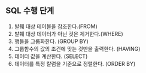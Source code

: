 ## SQL 수행 단계

1. 발췌 대상 테이블을 참조한다.(FROM)
2. 발췌 대상 데이터가 아닌 것은 제거한다.(WHERE)
3. 행들을 그룹화한다. (GROUP BY)
4. 그룹함수의 값의 조건에 맞는 것만을 출력한다. (HAVING)
5. 데이터 값을 계산한다. (SELECT)
6. 데이터를 특정 칼럼을 기준으로 정렬한다. (ORDER BY)

